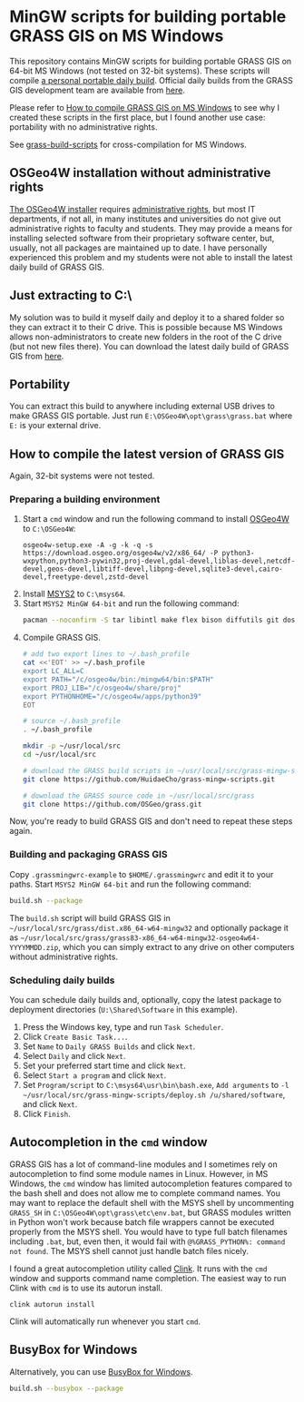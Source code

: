 # MinGW scripts for building portable GRASS GIS on MS Windows

This repository contains MinGW scripts for building portable GRASS GIS on 64-bit MS Windows (not tested on 32-bit systems). These scripts will compile [a personal portable daily build](https://idea.isnew.info/how-to-compile-grass-gis-on-ms-windows.html#-latest-daily-build). Official daily builds from the GRASS GIS development team are available from [here](https://grass.osgeo.org/download/software/ms-windows/).

Please refer to [How to compile GRASS GIS on MS Windows](https://idea.isnew.info/how-to-compile-grass-gis-on-ms-windows.html) to see why I created these scripts in the first place, but I found another use case: portability with no administrative rights.

See [grass-build-scripts](https://github.com/HuidaeCho/grass-build-scripts) for cross-compilation for MS Windows.

## OSGeo4W installation without administrative rights

[The OSGeo4W installer](https://download.osgeo.org/osgeo4w/v2/osgeo4w-setup.exe) requires [administrative rights](https://trac.osgeo.org/osgeo4w/ticket/304), but most IT departments, if not all, in many institutes and universities do not give out administrative rights to faculty and students. They may provide a means for installing selected software from their proprietary software center, but, usually, not all packages are maintained up to date. I have personally experienced this problem and my students were not able to install the latest daily build of GRASS GIS.

## Just extracting to C:\

My solution was to build it myself daily and deploy it to a shared folder so they can extract it to their C drive. This is possible because MS Windows allows non-administrators to create new folders in the root of the C drive (but not new files there). You can download the latest daily build of GRASS GIS from [here](https://idea.isnew.info/how-to-compile-grass-gis-on-ms-windows.html#-latest-daily-build).

## Portability

You can extract this build to anywhere including external USB drives to make GRASS GIS portable. Just run `E:\OSGeo4W\opt\grass\grass.bat` where `E:` is your external drive.

## How to compile the latest version of GRASS GIS

Again, 32-bit systems were not tested.

### Preparing a building environment

1. Start a `cmd` window and run the following command to install [OSGeo4W](https://download.osgeo.org/osgeo4w/v2/osgeo4w-setup.exe) to `C:\OSGeo4W`:
   ```batch
   osgeo4w-setup.exe -A -g -k -q -s https://download.osgeo.org/osgeo4w/v2/x86_64/ -P python3-wxpython,python3-pywin32,proj-devel,gdal-devel,liblas-devel,netcdf-devel,geos-devel,libtiff-devel,libpng-devel,sqlite3-devel,cairo-devel,freetype-devel,zstd-devel
   ```
2. Install [MSYS2](https://www.msys2.org/) to `C:\msys64`.
3. Start `MSYS2 MinGW 64-bit` and run the following command:
   ```bash
   pacman --noconfirm -S tar libintl make flex bison diffutils git dos2unix zip mingw-w64-x86_64-gcc libbz2-devel mingw-w64-x86_64-libsystre mingw-w64-x86_64-fftw mingw-w64-x86_64-pkg-config
   ```
4. Compile GRASS GIS.
   ```bash
   # add two export lines to ~/.bash_profile
   cat <<'EOT' >> ~/.bash_profile
   export LC_ALL=C
   export PATH="/c/osgeo4w/bin:/mingw64/bin:$PATH"
   export PROJ_LIB="/c/osgeo4w/share/proj"
   export PYTHONHOME="/c/osgeo4w/apps/python39"
   EOT

   # source ~/.bash_profile
   . ~/.bash_profile

   mkdir -p ~/usr/local/src
   cd ~/usr/local/src

   # download the GRASS build scripts in ~/usr/local/src/grass-mingw-scripts
   git clone https://github.com/HuidaeCho/grass-mingw-scripts.git

   # download the GRASS source code in ~/usr/local/src/grass
   git clone https://github.com/OSGeo/grass.git
   ```

Now, you're ready to build GRASS GIS and don't need to repeat these steps again.

### Building and packaging GRASS GIS

Copy `.grassmingwrc-example` to `$HOME/.grassmingwrc` and edit it to your paths. Start `MSYS2 MinGW 64-bit` and run the following command:
```bash
build.sh --package
```

The `build.sh` script will build GRASS GIS in `~/usr/local/src/grass/dist.x86_64-w64-mingw32` and optionally package it as `~/usr/local/src/grass/grass83-x86_64-w64-mingw32-osgeo4w64-YYYYMMDD.zip`, which you can simply extract to any drive on other computers without administrative rights.

### Scheduling daily builds

You can schedule daily builds and, optionally, copy the latest package to deployment directories (``U:\Shared\Software`` in this example).

1. Press the Windows key, type and run `Task Scheduler`.
2. Click `Create Basic Task...`.
3. Set `Name` to `Daily GRASS Builds` and click `Next`.
4. Select `Daily` and click `Next`.
5. Set your preferred start time and click `Next`.
6. Select `Start a program` and click `Next`.
7. Set `Program/script` to `C:\msys64\usr\bin\bash.exe`, `Add arguments` to `-l ~/usr/local/src/grass-mingw-scripts/deploy.sh /u/shared/software`, and click `Next`.
8. Click `Finish`.

## Autocompletion in the `cmd` window

GRASS GIS has a lot of command-line modules and I sometimes rely on autocompletion to find some module names in Linux. However, in MS Windows, the `cmd` window has limited autocompletion features compared to the bash shell and does not allow me to complete command names. You may want to replace the default shell with the MSYS shell by uncommenting `GRASS_SH` in `C:\OSGeo4W\opt\grass\etc\env.bat`, but GRASS modules written in Python won't work because batch file wrappers cannot be executed properly from the MSYS shell. You would have to type full batch filenames including `.bat`, but, even then, it would fail with `@%GRASS_PYTHON%: command not found`. The MSYS shell cannot just handle batch files nicely.

I found a great autocompletion utility called [Clink](https://github.com/chrisant996/clink). It runs with the `cmd` window and supports command name completion. The easiest way to run Clink with `cmd` is to use its autorun install.

```batch
clink autorun install
```

Clink will automatically run whenever you start `cmd`.

## BusyBox for Windows

Alternatively, you can use [BusyBox for Windows](https://frippery.org/busybox/).

```bash
build.sh --busybox --package
```
